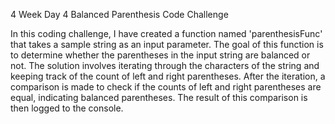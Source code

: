 4 Week Day 4 Balanced Parenthesis Code Challenge

In this coding challenge, I have created a function named 'parenthesisFunc' that takes a sample string as an input parameter. The goal of this function is to determine whether the parentheses in the input string are balanced or not. The solution involves iterating through the characters of the string and keeping track of the count of left and right parentheses. After the iteration, a comparison is made to check if the counts of left and right parentheses are equal, indicating balanced parentheses. The result of this comparison is then logged to the console.